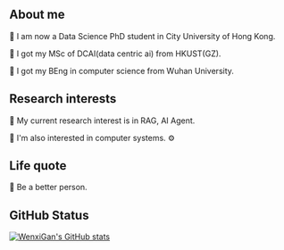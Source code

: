 ## About me 

🤖 I am now a Data Science PhD student in City University of Hong Kong.

🤖 I got my MSc of DCAI(data centric ai) from HKUST(GZ).

🤖 I got my BEng in computer science from Wuhan University.

## Research interests 

🤯 My current research interest is in RAG, AI Agent.

🤯 I'm also interested in computer systems. ⚙️

## Life quote

🥥 Be a better person.

## GitHub Status
[![WenxiGan's GitHub stats](https://github-readme-stats.vercel.app/api?username=WenxiGan)](https://github.com/WenxiGan/github-readme-stats&show_icons=true)

<!--
**WenxiGan/WenxiGan** is a ✨ _special_ ✨ repository because its `README.md` (this file) appears on your GitHub profile.

Here are some ideas to get you started:

- 🔭 I’m currently working on ...
- 🌱 I’m currently learning ...
- 👯 I’m looking to collaborate on ...
- 🤔 I’m looking for help with ...
- 💬 Ask me about ...
- 📫 How to reach me: ...
- 😄 Pronouns: ...
- ⚡ Fun fact: ...
-->
